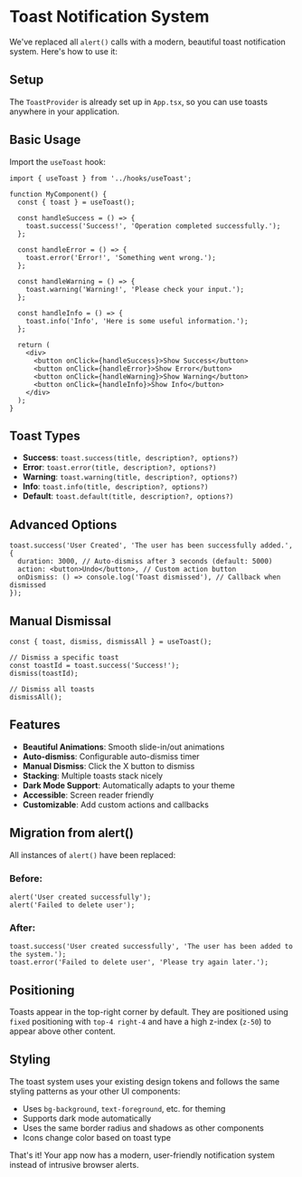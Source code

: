 # Toast Notification System

We've replaced all `alert()` calls with a modern, beautiful toast notification system. Here's how to use it:

## Setup

The `ToastProvider` is already set up in `App.tsx`, so you can use toasts anywhere in your application.

## Basic Usage

Import the `useToast` hook:

```tsx
import { useToast } from '../hooks/useToast';

function MyComponent() {
  const { toast } = useToast();

  const handleSuccess = () => {
    toast.success('Success!', 'Operation completed successfully.');
  };

  const handleError = () => {
    toast.error('Error!', 'Something went wrong.');
  };

  const handleWarning = () => {
    toast.warning('Warning!', 'Please check your input.');
  };

  const handleInfo = () => {
    toast.info('Info', 'Here is some useful information.');
  };

  return (
    <div>
      <button onClick={handleSuccess}>Show Success</button>
      <button onClick={handleError}>Show Error</button>
      <button onClick={handleWarning}>Show Warning</button>
      <button onClick={handleInfo}>Show Info</button>
    </div>
  );
}
```

## Toast Types

- **Success**: `toast.success(title, description?, options?)`
- **Error**: `toast.error(title, description?, options?)`
- **Warning**: `toast.warning(title, description?, options?)`
- **Info**: `toast.info(title, description?, options?)`
- **Default**: `toast.default(title, description?, options?)`

## Advanced Options

```tsx
toast.success('User Created', 'The user has been successfully added.', {
  duration: 3000, // Auto-dismiss after 3 seconds (default: 5000)
  action: <button>Undo</button>, // Custom action button
  onDismiss: () => console.log('Toast dismissed'), // Callback when dismissed
});
```

## Manual Dismissal

```tsx
const { toast, dismiss, dismissAll } = useToast();

// Dismiss a specific toast
const toastId = toast.success('Success!');
dismiss(toastId);

// Dismiss all toasts
dismissAll();
```

## Features

- **Beautiful Animations**: Smooth slide-in/out animations
- **Auto-dismiss**: Configurable auto-dismiss timer
- **Manual Dismiss**: Click the X button to dismiss
- **Stacking**: Multiple toasts stack nicely
- **Dark Mode Support**: Automatically adapts to your theme
- **Accessible**: Screen reader friendly
- **Customizable**: Add custom actions and callbacks

## Migration from alert()

All instances of `alert()` have been replaced:

### Before:
```tsx
alert('User created successfully');
alert('Failed to delete user');
```

### After:
```tsx
toast.success('User created successfully', 'The user has been added to the system.');
toast.error('Failed to delete user', 'Please try again later.');
```

## Positioning

Toasts appear in the top-right corner by default. They are positioned using `fixed` positioning with `top-4 right-4` and have a high z-index (`z-50`) to appear above other content.

## Styling

The toast system uses your existing design tokens and follows the same styling patterns as your other UI components:

- Uses `bg-background`, `text-foreground`, etc. for theming
- Supports dark mode automatically
- Uses the same border radius and shadows as other components
- Icons change color based on toast type

That's it! Your app now has a modern, user-friendly notification system instead of intrusive browser alerts. 